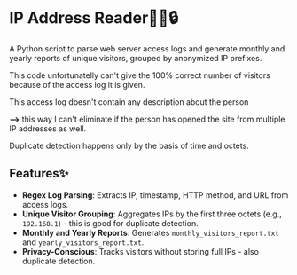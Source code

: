 # IP Address Reader🕵️‍♂️🔒

A Python script to parse web server access logs and generate monthly and yearly reports of unique visitors, grouped by anonymized IP prefixes.

This code unfortunatelly can't give the 100% correct number of visitors because of the access log it is given. 

This access log doesn't contain any description about the person 

**-->** this way I can't eliminate if the person has opened the site from multiple IP addresses as well.

Duplicate detection happens only by the basis of time and octets.

## Features✨
- **Regex Log Parsing**: Extracts IP, timestamp, HTTP method, and URL from access logs.
- **Unique Visitor Grouping**: Aggregates IPs by the first three octets (e.g., `192.168.1`) - this is good for duplicate detection.
- **Monthly and Yearly Reports**: Generates `monthly_visitors_report.txt` and `yearly_visitors_report.txt`.
- **Privacy-Conscious**: Tracks visitors without storing full IPs - also duplicate detection.
